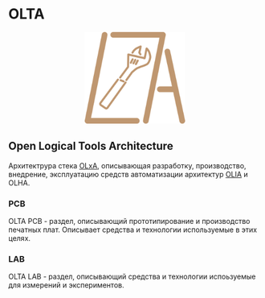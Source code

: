 # OLTA
<p align="center">
 <img width="200px" src="https://github.com/ufrs12/OLxA/blob/main/src/logo/OLTA.png" alt="qr"/>
</p>

## Open Logical Tools Architecture  
  
Архитектрура стека [OLxA](https://github.com/ufrs12/OLxA), описывающая разработку, производство, внедрение, эксплуатацию средств автоматизации архитектур [OLIA](https://github.com/ufrs12/OLIA-RU) и OLHA.

### PCB

OLTA PCB - раздел, описывающий прототипирование и производство печатных плат. Описывает средства и технологии используемые в этих целях.

### LAB
OLTA LAB - раздел, описывающий средства и технологии испоьзуемые для измерений и экспериментов.
